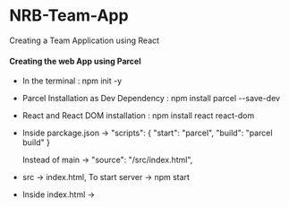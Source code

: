 # NRB-Team-App

Creating a Team Application using React

#### Creating the web App using Parcel

- In the terminal : npm init -y
- Parcel Installation as Dev Dependency : npm install parcel --save-dev
- React and React DOM installation : npm install react react-dom
- Inside parckage.json ->
  "scripts": {
  "start": "parcel",
  "build": "parcel build"
  }

  Instead of main -> "source": "/src/index.html",

- src -> index.html, To start server -> npm start
- Inside index.html -> <script src="index.js" type="module"></script>
